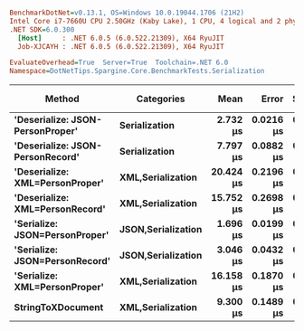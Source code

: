 ``` ini

BenchmarkDotNet=v0.13.1, OS=Windows 10.0.19044.1706 (21H2)
Intel Core i7-7660U CPU 2.50GHz (Kaby Lake), 1 CPU, 4 logical and 2 physical cores
.NET SDK=6.0.300
  [Host]     : .NET 6.0.5 (6.0.522.21309), X64 RyuJIT
  Job-XJCAYH : .NET 6.0.5 (6.0.522.21309), X64 RyuJIT

EvaluateOverhead=True  Server=True  Toolchain=.NET 6.0  
Namespace=DotNetTips.Spargine.Core.BenchmarkTests.Serialization  

```
|                           Method |         Categories |      Mean |     Error |    StdDev |    StdErr |       Min |        Q1 |    Median |        Q3 |       Max |      Op/s | CI99.9% Margin | Iterations | Kurtosis | MValue | Skewness | Rank | LogicalGroup | Baseline |  Gen 0 | Code Size |  Gen 1 | Allocated |
|--------------------------------- |------------------- |----------:|----------:|----------:|----------:|----------:|----------:|----------:|----------:|----------:|----------:|---------------:|-----------:|---------:|-------:|---------:|-----:|------------- |--------- |-------:|----------:|-------:|----------:|
| **&#39;Deserialize: JSON-PersonProper&#39;** |      **Serialization** |  **2.732 μs** | **0.0216 μs** | **0.0191 μs** | **0.0051 μs** |  **2.703 μs** |  **2.716 μs** |  **2.736 μs** |  **2.741 μs** |  **2.770 μs** | **366,068.1** |      **0.0216 μs** |      **14.00** |    **2.118** |  **2.000** |   **0.1035** |    **2** |            ***** |       **No** | **0.0763** |     **260 B** |      **-** |     **712 B** |
| **&#39;Deserialize: JSON-PersonRecord&#39;** |      **Serialization** |  **7.797 μs** | **0.0882 μs** | **0.0825 μs** | **0.0213 μs** |  **7.691 μs** |  **7.730 μs** |  **7.776 μs** |  **7.861 μs** |  **7.968 μs** | **128,259.8** |      **0.0882 μs** |      **15.00** |    **1.904** |  **2.000** |   **0.4370** |    **4** |            ***** |       **No** | **0.2899** |     **260 B** |      **-** |   **2,584 B** |
|  **&#39;Deserialize: XML=PersonProper&#39;** |  **XML,Serialization** | **20.424 μs** | **0.2196 μs** | **0.1947 μs** | **0.0520 μs** | **20.149 μs** | **20.264 μs** | **20.444 μs** | **20.532 μs** | **20.729 μs** |  **48,960.9** |      **0.2196 μs** |      **14.00** |    **1.602** |  **2.000** |  **-0.0120** |    **8** |            ***** |       **No** | **1.9836** |     **652 B** | **0.0305** |  **18,412 B** |
|  **&#39;Deserialize: XML=PersonRecord&#39;** |  **XML,Serialization** | **15.752 μs** | **0.2698 μs** | **0.2253 μs** | **0.0625 μs** | **15.340 μs** | **15.572 μs** | **15.801 μs** | **15.924 μs** | **16.159 μs** |  **63,482.9** |      **0.2698 μs** |      **13.00** |    **1.998** |  **2.000** |  **-0.0883** |    **6** |            ***** |       **No** | **1.9531** |     **652 B** |      **-** |  **18,180 B** |
|   **&#39;Serialize: JSON=PersonProper&#39;** | **JSON,Serialization** |  **1.696 μs** | **0.0199 μs** | **0.0186 μs** | **0.0048 μs** |  **1.664 μs** |  **1.683 μs** |  **1.694 μs** |  **1.711 μs** |  **1.733 μs** | **589,516.7** |      **0.0199 μs** |      **15.00** |    **2.041** |  **2.000** |   **0.2016** |    **1** |            ***** |       **No** | **0.1259** |     **456 B** |      **-** |   **1,160 B** |
|   **&#39;Serialize: JSON=PersonRecord&#39;** | **JSON,Serialization** |  **3.046 μs** | **0.0432 μs** | **0.0383 μs** | **0.0102 μs** |  **2.976 μs** |  **3.028 μs** |  **3.056 μs** |  **3.079 μs** |  **3.087 μs** | **328,293.0** |      **0.0432 μs** |      **14.00** |    **1.733** |  **2.000** |  **-0.5418** |    **3** |            ***** |       **No** | **0.2594** |     **456 B** |      **-** |   **2,368 B** |
|    **&#39;Serialize: XML=PersonProper&#39;** |  **XML,Serialization** | **16.158 μs** | **0.1870 μs** | **0.1561 μs** | **0.0433 μs** | **15.897 μs** | **16.109 μs** | **16.164 μs** | **16.256 μs** | **16.415 μs** |  **61,889.3** |      **0.1870 μs** |      **13.00** |    **1.918** |  **2.000** |  **-0.2923** |    **7** |            ***** |       **No** | **2.2888** |     **611 B** | **0.0305** |  **20,814 B** |
|                **StringToXDocument** |  **XML,Serialization** |  **9.300 μs** | **0.1489 μs** | **0.1320 μs** | **0.0353 μs** |  **9.097 μs** |  **9.181 μs** |  **9.341 μs** |  **9.402 μs** |  **9.498 μs** | **107,522.2** |      **0.1489 μs** |      **14.00** |    **1.514** |  **2.000** |  **-0.3130** |    **5** |            ***** |       **No** | **1.7090** |     **198 B** | **0.0305** |  **15,888 B** |
